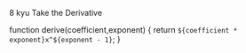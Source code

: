 8 kyu
Take the Derivative

function derive(coefficient,exponent) {
  return `${coefficient * exponent}x^${exponent - 1}`;
}
